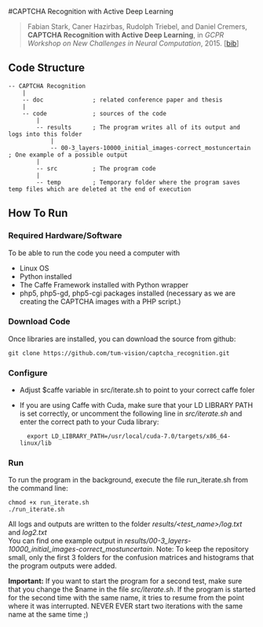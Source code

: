 #CAPTCHA Recognition with Active Deep Learning

> Fabian Stark, Caner Hazirbas, Rudolph Triebel, and Daniel Cremers,
> **CAPTCHA Recognition with Active Deep Learning**,
> in *GCPR Workshop on New Challenges in Neural Computation*, 2015. [[bib](https://vision.in.tum.de/research/deeplearning?key=stark-gcpr15)]

## Code Structure

    -- CAPTCHA Recognition    
        |
        -- doc              ; related conference paper and thesis      
        |
        -- code             ; sources of the code
            |
            -- results      ; The program writes all of its output and logs into this folder
                |
                -- 00-3_layers-10000_initial_images-correct_mostuncertain         ; One example of a possible output
            |
            -- src          ; The program code
            |
            -- temp         ; Temporary folder where the program saves temp files which are deleted at the end of execution

## How To Run
### Required Hardware/Software

To be able to run the code you need a computer with

* Linux OS
* Python installed
* The Caffe Framework installed with Python wrapper
* php5, php5-gd, php5-cgi packages installed (necessary as we are creating the CAPTCHA images with a PHP script.)

### Download Code
Once libraries are installed, you can download the source from github:

    git clone https://github.com/tum-vision/captcha_recognition.git

### Configure
* Adjust $caffe variable in src/iterate.sh to point to your correct caffe foler
* If you are using Caffe with Cuda, make sure that your LD LIBRARY PATH is set correctly, or uncomment the following line in *src/iterate.sh* and enter the correct path to your Cuda library:

        export LD_LIBRARY_PATH=/usr/local/cuda-7.0/targets/x86_64-linux/lib

### Run

To run the program in the background, execute the file run_iterate.sh from the command line:

    chmod +x run_iterate.sh
    ./run_iterate.sh

All logs and outputs are written to the folder *results/<test_name>/log.txt* and *log2.txt*  
You can find one example output in *results/00-3_layers-10000_initial_images-correct_mostuncertain*. Note: To keep the repository small, only the first 3 folders for the confusion matrices and histograms that the program outputs were added.

**Important:** If you want to start the program for a second test, make sure that you change the $name in the file  *src/iterate.sh*. If the program is started for the second time with the same name, it tries to resume from the point where it was interrupted. NEVER EVER start two iterations with the same name at the same time ;)